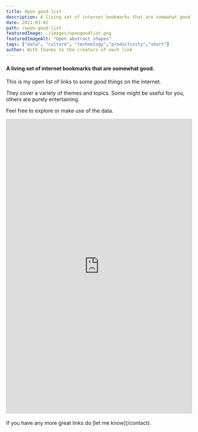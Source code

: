 ```yaml
---
title: Open good list
description: A living set of internet bookmarks that are somewhat good.
date: 2021-03-02
path: /open-good-list
featuredImage: ./images/opengoodlist.png
featuredImageAlt: "Open abstract shapes"
tags: ["data", "culture", "technology","productivity","short"]
author: With thanks to the creators of each link
---
```

#### A living set of internet bookmarks that are somewhat good.

This is my open list of links to some *good* things on the internet.

They cover a variety of themes and topics. Some might be useful for you, others are purely entertaining.

Feel free to explore or make use of the data.

<iframe class="airtable-embed" src="https://airtable.com/embed/shrl4vxOG1KNlAhiu?backgroundColor=green&viewControls=on" frameborder="0" onmousewheel="" width="100%" height="800" style="background: transparent; border: 1px solid #ccc;"></iframe>


<br>
<br> 
If you have any more great links do [let me know](/contact).
